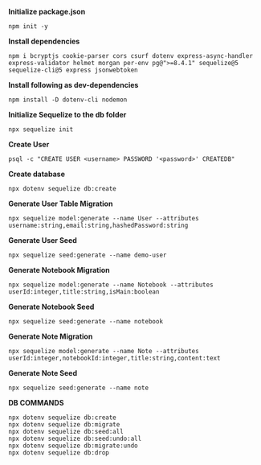 **Initialize package.json**

```
npm init -y
```

**Install dependencies**

```
npm i bcryptjs cookie-parser cors csurf dotenv express-async-handler express-validator helmet morgan per-env pg@">=8.4.1" sequelize@5 sequelize-cli@5 express jsonwebtoken
```

**Install following as dev-dependencies**

```
npm install -D dotenv-cli nodemon
```

**Initialize Sequelize to the db folder**

```
npx sequelize init
```

**Create User**

```
psql -c "CREATE USER <username> PASSWORD '<password>' CREATEDB"
```

**Create database**

```
npx dotenv sequelize db:create
```

**Generate User Table Migration**

```
npx sequelize model:generate --name User --attributes username:string,email:string,hashedPassword:string
```

**Generate User Seed**

```
npx sequelize seed:generate --name demo-user
```

**Generate Notebook Migration**

```
npx sequelize model:generate --name Notebook --attributes userId:integer,title:string,isMain:boolean
```

**Generate Notebook Seed**

```
npx sequelize seed:generate --name notebook
```

**Generate Note Migration**

```
npx sequelize model:generate --name Note --attributes userId:integer,notebookId:integer,title:string,content:text
```

**Generate Note Seed**

```
npx sequelize seed:generate --name note
```

**DB COMMANDS**

```
npx dotenv sequelize db:create
npx dotenv sequelize db:migrate
npx dotenv sequelize db:seed:all
npx dotenv sequelize db:seed:undo:all
npx dotenv sequelize db:migrate:undo
npx dotenv sequelize db:drop
```

